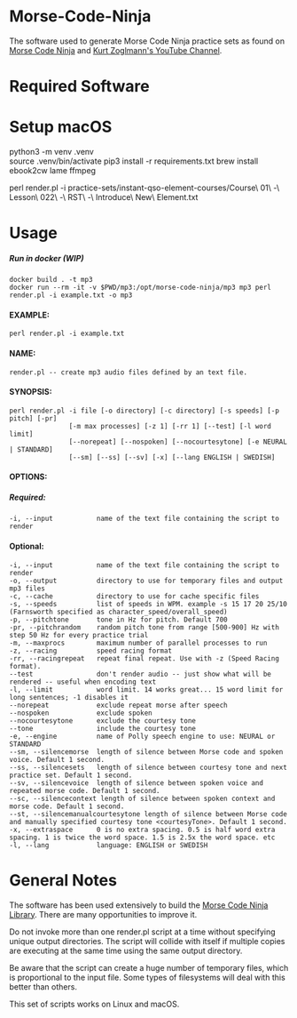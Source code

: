 # Morse-Code-Ninja
The software used to generate Morse Code Ninja practice sets as found on 
[Morse Code Ninja](https://morsecode.ninja/practice/index.html) and 
[Kurt Zoglmann's YouTube Channel](https://www.youtube.com/channel/UCXrTMfMEhkC9rVyQNU5aZlA).

# Required Software

# Setup macOS
python3 -m venv .venv  
source .venv/bin/activate
pip3 install -r requirements.txt
brew install ebook2cw lame ffmpeg

perl render.pl -i practice-sets/instant-qso-element-courses/Course\ 01\ -\ Lesson\ 022\ -\ RST\ -\ Introduce\ New\ Element.txt

# Usage
##### Run in docker (WIP)
    docker build . -t mp3
    docker run --rm -it -v $PWD/mp3:/opt/morse-code-ninja/mp3 mp3 perl render.pl -i example.txt -o mp3

    
#### EXAMPLE:
    perl render.pl -i example.txt
    
#### NAME:
    render.pl -- create mp3 audio files defined by an text file.

#### SYNOPSIS:
    perl render.pl -i file [-o directory] [-c directory] [-s speeds] [-p pitch] [-pr]
                   [-m max processes] [-z 1] [-rr 1] [--test] [-l word limit]
                   [--norepeat] [--nospoken] [--nocourtesytone] [-e NEURAL | STANDARD] 
                   [--sm] [--ss] [--sv] [-x] [--lang ENGLISH | SWEDISH]

#### OPTIONS:

##### Required:
    -i, --input           name of the text file containing the script to render

#### Optional:
    -i, --input           name of the text file containing the script to render
    -o, --output          directory to use for temporary files and output mp3 files
    -c, --cache           directory to use for cache specific files
    -s, --speeds          list of speeds in WPM. example -s 15 17 20 25/10 (Farnsworth specified as character_speed/overall_speed)
    -p, --pitchtone       tone in Hz for pitch. Default 700
    -pr, --pitchrandom    random pitch tone from range [500-900] Hz with step 50 Hz for every practice trial
    -m, --maxprocs        maximum number of parallel processes to run
    -z, --racing          speed racing format
    -rr, --racingrepeat   repeat final repeat. Use with -z (Speed Racing format).
    --test                don't render audio -- just show what will be rendered -- useful when encoding text
    -l, --limit           word limit. 14 works great... 15 word limit for long sentences; -1 disables it
    --norepeat            exclude repeat morse after speech
    --nospoken            exclude spoken
    --nocourtesytone      exclude the courtesy tone
    --tone                include the courtesy tone
    -e, --engine          name of Polly speech engine to use: NEURAL or STANDARD
    --sm, --silencemorse  length of silence between Morse code and spoken voice. Default 1 second.
    --ss, --silencesets   length of silence between courtesy tone and next practice set. Default 1 second.
    --sv, --silencevoice  length of silence between spoken voice and repeated morse code. Default 1 second.
    --sc, --silencecontext length of silence between spoken context and morse code. Default 1 second.
    --st, --silencemanualcourtesytone length of silence between Morse code and manually specified courtesy tone <courtesyTone>. Default 1 second.
    -x, --extraspace      0 is no extra spacing. 0.5 is half word extra spacing. 1 is twice the word space. 1.5 is 2.5x the word space. etc
    -l, --lang            language: ENGLISH or SWEDISH

# General Notes
The software has been used extensively to build the [Morse Code Ninja Library](https://morsecode.ninja/practice/index.html).
There are many opportunities to improve it.

Do not invoke more than one render.pl script at a time without specifying unique output directories. The script will collide with itself if
multiple copies are executing at the same time using the same output directory.

Be aware that the script can create a huge number of temporary files, which is proportional to the input file. Some types of filesystems will deal with this better than others.

This set of scripts works on Linux and macOS.
